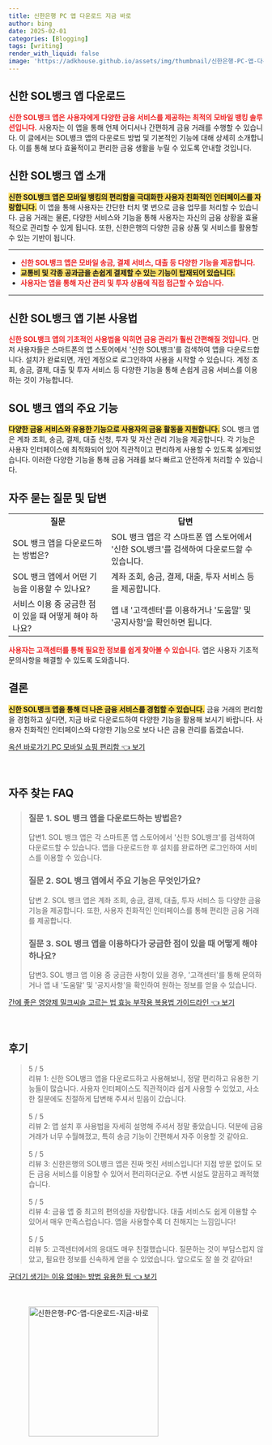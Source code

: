 ```yaml
---
title: 신한은행 PC 앱 다운로드 지금 바로
author: bing
date: 2025-02-01
categories: [Blogging]
tags: [writing]
render_with_liquid: false
image: 'https://adkhouse.github.io/assets/img/thumbnail/신한은행-PC-앱-다운로드-지금-바로.webp'
---
```



<h2 id='신한-SOL뱅크-앱-다운로드'>신한 SOL뱅크 앱 다운로드</h2>

<p><b><span style="color: #ee2323;">신한 SOL뱅크 앱은 사용자에게 다양한 금융 서비스를 제공하는 최적의 모바일 뱅킹 솔루션입니다.</span></b> 사용자는 이 앱을 통해 언제 어디서나 간편하게 금융 거래를 수행할 수 있습니다. 이 글에서는 SOL뱅크 앱의 다운로드 방법 및 기본적인 기능에 대해 상세히 소개합니다. 이를 통해 보다 효율적이고 편리한 금융 생활을 누릴 수 있도록 안내할 것입니다.</p>

<h2 id='신한-SOL뱅크-앱-소개'>신한 SOL뱅크 앱 소개</h2>

<p><b><span style="background-color: #ffe066;">신한 SOL뱅크 앱은 모바일 뱅킹의 편리함을 극대화한 사용자 친화적인 인터페이스를 자랑합니다.</span></b> 이 앱을 통해 사용자는 간단한 터치 몇 번으로 금융 업무를 처리할 수 있습니다. 금융 거래는 물론, 다양한 서비스와 기능을 통해 사용자는 자신의 금융 상황을 효율적으로 관리할 수 있게 됩니다. 또한, 신한은행의 다양한 금융 상품 및 서비스를 활용할 수 있는 기반이 됩니다.</p>

<hr />

<ul>
    <li><b><span style="color: #ee2323;">신한 SOL뱅크 앱은 모바일 송금, 결제 서비스, 대출 등 다양한 기능을 제공합니다.</span></b></li>
    <li><b><span style="background-color: #ffe066;">교통비 및 각종 공과금을 손쉽게 결제할 수 있는 기능이 탑재되어 있습니다.</span></b></li>
    <li><b><span style="color: #ee2323;">사용자는 앱을 통해 자산 관리 및 투자 상품에 직접 접근할 수 있습니다.</span></b></li>
</ul>

<hr />

<h2 id='신한-SOL뱅크-앱-기본-사용법'>신한 SOL뱅크 앱 기본 사용법</h2>

<p><b><span style="color: #ee2323;">신한 SOL뱅크 앱의 기초적인 사용법을 익히면 금융 관리가 훨씬 간편해질 것입니다.</span></b> 먼저 사용자들은 스마트폰의 앱 스토어에서 '신한 SOL뱅크'를 검색하여 앱을 다운로드합니다. 설치가 완료되면, 개인 계정으로 로그인하여 사용을 시작할 수 있습니다. 계정 조회, 송금, 결제, 대출 및 투자 서비스 등 다양한 기능을 통해 손쉽게 금융 서비스를 이용하는 것이 가능합니다.</p>

<h2 id='SOL-뱅크-앱-주요-기능'>SOL 뱅크 앱의 주요 기능</h2>

<p><b><span style="background-color: #ffe066;">다양한 금융 서비스와 유용한 기능으로 사용자의 금융 활동을 지원합니다.</span></b> SOL 뱅크 앱은 계좌 조회, 송금, 결제, 대출 신청, 투자 및 자산 관리 기능을 제공합니다. 각 기능은 사용자 인터페이스에 최적화되어 있어 직관적이고 편리하게 사용할 수 있도록 설계되었습니다. 이러한 다양한 기능을 통해 금융 거래를 보다 빠르고 안전하게 처리할 수 있습니다.</p>

<h2 id='자주-묻는-질문-및-답변'>자주 묻는 질문 및 답변</h2>

<table>
    <tr>
        <td style="text-align: center; height: 17px;"><b>질문</b></td>
        <td style="text-align: center; height: 17px;"><b>답변</b></td>
    </tr>
    <tr>
        <td>SOL 뱅크 앱을 다운로드하는 방법은?</td>
        <td>SOL 뱅크 앱은 각 스마트폰 앱 스토어에서 '신한 SOL뱅크'를 검색하여 다운로드할 수 있습니다.</td>
    </tr>
    <tr>
        <td>SOL 뱅크 앱에서 어떤 기능을 이용할 수 있나요?</td>
        <td>계좌 조회, 송금, 결제, 대출, 투자 서비스 등을 제공합니다.</td>
    </tr>
    <tr>
        <td>서비스 이용 중 궁금한 점이 있을 때 어떻게 해야 하나요?</td>
        <td>앱 내 '고객센터'를 이용하거나 '도움말' 및 '공지사항'을 확인하면 됩니다.</td>
    </tr>
</table>

<p><b><span style="color: #ee2323;">사용자는 고객센터를 통해 필요한 정보를 쉽게 찾아볼 수 있습니다.</span></b> 앱은 사용자 기초적 문의사항을 해결할 수 있도록 도와줍니다.</p>

<h2 id='결론'>결론</h2>

<p><b><span style="background-color: #ffe066;">신한 SOL뱅크 앱을 통해 더 나은 금융 서비스를 경험할 수 있습니다.</span></b> 금융 거래의 편리함을 경험하고 싶다면, 지금 바로 다운로드하여 다양한 기능을 활용해 보시기 바랍니다. 사용자 친화적인 인터페이스와 다양한 기능으로 보다 나은 금융 관리를 돕겠습니다.</p>


<p><a class="click-button" title="옥션 바로가기 PC 모바일 쇼핑 편리함" href="https://adkhouse.github.io/posts/%EC%98%A5%EC%85%98-%EB%B0%94%EB%A1%9C%EA%B0%80%EA%B8%B0-PC-%EB%AA%A8%EB%B0%94%EC%9D%BC-%EC%87%BC%ED%95%91-%ED%8E%B8%EB%A6%AC%ED%95%A8/" rel="dofollow">옥션 바로가기 PC 모바일 쇼핑 편리함 👈 보기</a></p><br>
<h2 id='자주_찾는_FAQ'>자주 찾는 FAQ</h2>
<div itemscope="" itemtype="https://schema.org/FAQPage"> 
<blockquote> 
<div itemscope="" itemprop="mainEntity" itemtype="https://schema.org/Question"> 
<h3 itemprop="name">질문 1. SOL 뱅크 앱을 다운로드하는 방법은?</h3> 
<div itemscope="" itemprop="acceptedAnswer" itemtype="https://schema.org/Answer"> 
<span itemprop="text"> 
<p>답변1. SOL 뱅크 앱은 각 스마트폰 앱 스토어에서 '신한 SOL뱅크'를 검색하여 다운로드할 수 있습니다. 앱을 다운로드한 후 설치를 완료하면 로그인하여 서비스를 이용할 수 있습니다.</p> 
</span> 
</div> 
</div> 
<div itemscope="" itemprop="mainEntity" itemtype="https://schema.org/Question"> 
<h3 itemprop="name">질문 2. SOL 뱅크 앱에서 주요 기능은 무엇인가요?</h3> 
<div itemscope="" itemprop="acceptedAnswer" itemtype="https://schema.org/Answer"> 
<span itemprop="text"> 
<p>답변 2. SOL 뱅크 앱은 계좌 조회, 송금, 결제, 대출, 투자 서비스 등 다양한 금융 기능을 제공합니다. 또한, 사용자 친화적인 인터페이스를 통해 편리한 금융 거래를 제공합니다.</p> 
</span> 
</div> 
</div> 
<div itemscope="" itemprop="mainEntity" itemtype="https://schema.org/Question"> 
<h3 itemprop="name">질문 3. SOL 뱅크 앱을 이용하다가 궁금한 점이 있을 때 어떻게 해야 하나요?</h3> 
<div itemscope="" itemprop="acceptedAnswer" itemtype="https://schema.org/Answer"> 
<span itemprop="text"> 
<p>답변3. SOL 뱅크 앱 이용 중 궁금한 사항이 있을 경우, '고객센터'를 통해 문의하거나 앱 내 '도움말' 및 '공지사항'을 확인하여 원하는 정보를 얻을 수 있습니다.</p> 
</span> 
</div> 
</div> 
</blockquote> 
</div>
<p><a class="click-button" title="간에 좋은 영양제 밀크씨슬 고르는 법 효능 부작용 복용법 가이드라인" href="https://adkhouse.github.io/posts/%EA%B0%84%EC%97%90-%EC%A2%8B%EC%9D%80-%EC%98%81%EC%96%91%EC%A0%9C-%EB%B0%80%ED%81%AC%EC%94%A8%EC%8A%AC-%EA%B3%A0%EB%A5%B4%EB%8A%94-%EB%B2%95-%ED%9A%A8%EB%8A%A5-%EB%B6%80%EC%9E%91%EC%9A%A9-%EB%B3%B5%EC%9A%A9%EB%B2%95-%EA%B0%80%EC%9D%B4%EB%93%9C%EB%9D%BC%EC%9D%B8/" rel="dofollow">간에 좋은 영양제 밀크씨슬 고르는 법 효능 부작용 복용법 가이드라인 👈 보기</a></p><br>
<h2 id='후기'>후기</h2>
<div itemscope itemtype="https://schema.org/Product">
  <blockquote>
  <div itemprop="review" itemscope itemtype="https://schema.org/Review">
      <div itemprop="reviewRating" itemscope itemtype="https://schema.org/Rating"> <span itemprop="ratingValue">5</span> / <span itemprop="bestRating">5</span> </div>
      <span itemprop="reviewBody">리뷰 1: 신한 SOL뱅크 앱을 다운로드하고 사용해보니, 정말 편리하고 유용한 기능들이 많습니다. 사용자 인터페이스도 직관적이라 쉽게 사용할 수 있었고, 사소한 질문에도 친절하게 답변해 주셔서 믿음이 갔습니다.</span>
  </div>
  <br>
  <div itemprop="review" itemscope itemtype="https://schema.org/Review">
      <div itemprop="reviewRating" itemscope itemtype="https://schema.org/Rating"> <span itemprop="ratingValue">5</span> / <span itemprop="bestRating">5</span> </div>
      <span itemprop="reviewBody">리뷰 2: 앱 설치 후 사용법을 자세히 설명해 주셔서 정말 좋았습니다. 덕분에 금융 거래가 너무 수월해졌고, 특히 송금 기능이 간편해서 자주 이용할 것 같아요.</span>
  </div>
  <br>
  <div itemprop="review" itemscope itemtype="https://schema.org/Review">
      <div itemprop="reviewRating" itemscope itemtype="https://schema.org/Rating"> <span itemprop="ratingValue">5</span> / <span itemprop="bestRating">5</span> </div>
      <span itemprop="reviewBody">리뷰 3: 신한은행의 SOL뱅크 앱은 진짜 멋진 서비스입니다! 지점 방문 없이도 모든 금융 서비스를 이용할 수 있어서 편리하더군요. 주변 시설도 깔끔하고 쾌적했습니다.</span>
  </div>
  <br>
  <div itemprop="review" itemscope itemtype="https://schema.org/Review">
      <div itemprop="reviewRating" itemscope itemtype="https://schema.org/Rating"> <span itemprop="ratingValue">5</span> / <span itemprop="bestRating">5</span> </div>
      <span itemprop="reviewBody">리뷰 4: 금융 앱 중 최고의 편의성을 자랑합니다. 대출 서비스도 쉽게 이용할 수 있어서 매우 만족스럽습니다. 앱을 사용할수록 더 친해지는 느낌입니다!</span>
  </div>
  <br>
  <div itemprop="review" itemscope itemtype="https://schema.org/Review">
      <div itemprop="reviewRating" itemscope itemtype="https://schema.org/Rating"> <span itemprop="ratingValue">5</span> / <span itemprop="bestRating">5</span> </div>
      <span itemprop="reviewBody">리뷰 5: 고객센터에서의 응대도 매우 친절했습니다. 질문하는 것이 부담스럽지 않았고, 필요한 정보를 신속하게 얻을 수 있었습니다. 앞으로도 잘 쓸 것 같아요!</span>
  </div>
  </blockquote>
</div>
<p><a class="click-button" title="구더기 생기는 이유 없애는 방법 유용한 팁" href="https://adkhouse.github.io/posts/%EA%B5%AC%EB%8D%94%EA%B8%B0-%EC%83%9D%EA%B8%B0%EB%8A%94-%EC%9D%B4%EC%9C%A0-%EC%97%86%EC%95%A0%EB%8A%94-%EB%B0%A9%EB%B2%95-%EC%9C%A0%EC%9A%A9%ED%95%9C-%ED%8C%81/" rel="dofollow">구더기 생기는 이유 없애는 방법 유용한 팁 👈 보기</a></p><br>
<figure class="image"><img src="https://adkhouse.github.io/assets/img/thumbnail/신한은행-PC-앱-다운로드-지금-바로.webp" alt="신한은행-PC-앱-다운로드-지금-바로" width="256" height="256"></figure>